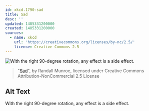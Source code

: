 ```yaml
---
id: xkcd.1790-sad
title: Sad
desc: ''
updated: 1485331200000
created: 1485331200000
sources:
  - name: xkcd
    url: 'https://creativecommons.org/licenses/by-nc/2.5/'
    license: Creative Commons 2.5
---
```

![With the right 90-degree rotation, any effect is a side effect.](https://imgs.xkcd.com/comics/sad.png)
> "[Sad](https://xkcd.com/1790/)", by Randall Munroe, licensed under Creative Commons Attribution-NonCommercial 2.5 License

## Alt Text
With the right 90-degree rotation, any effect is a side effect.
